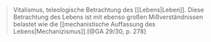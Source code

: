 > Vitalismus, teleologische Betrachtung des [[Lebens|Leben]]. Diese Betrachtung des Lebens ist mit ebenso großen Mißverständnissen belastet wie die [[mechanistische Auffassung des Lebens|Mechanizismus]].[@GA 29/30, p. 278]